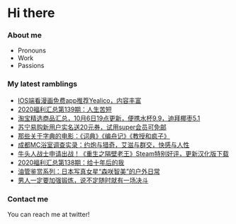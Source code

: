 # Hi there 

### About me
- Pronouns
- Work
- Passions 

### My latest ramblings
<!-- BLOGPOSTS:START -->
- [IOS端看漫画免费app推荐Yealico，内容丰富](https://fuliba2020.net/yealico.html)
- [2020福利汇总第139期：人生苦短](https://fuliba2020.net/2020139.html)
- [淘宝精选商品汇总，10月6日19点更新，便携水杯9.9，迪拜椰枣5.1](https://fuliba2020.net/99.html)
- [苏宁易购新用户实名送20元券，试用super会员可免邮](https://fuliba2020.net/suning.html)
- [那些关于字典的电影：《词典》《编舟记》《教授和疯子》](https://fuliba2020.net/professor.html)
- [成都MC浴室调查实录：约炮与猎奇，艾滋与群交，快感与人性](https://fuliba2020.net/mcspace.html)
- [牛头人战士申请出战！《重生之隔壁老王》Steam特别好评，更新汉化版下载](https://fuliba2020.net/rebirthmr_wang.html)
- [2020福利汇总第138期：给十年后的我](https://fuliba2020.net/2020138.html)
- [油管鉴赏系列：日本写真女星“森咲智美”的户外日常](https://fuliba2020.net/tomomi-morisaki.html)
- [男人一定要加强锻炼，说不定随时就有一场决斗](https://fuliba2020.net/douou.html)
<!-- BLOGPOSTS:END -->

### Contact me
You can reach me at twitter!
